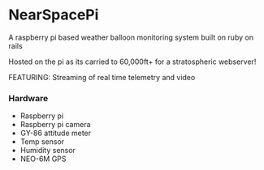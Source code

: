 # NearSpacePi

A raspberry pi based weather balloon monitoring system built on ruby on rails

Hosted on the pi as its carried to 60,000ft+ for a stratospheric webserver!

FEATURING: Streaming of real time telemetry and video

### Hardware

* Raspberry pi
* Raspberry pi camera
* GY-86 attitude meter
* Temp sensor
* Humidity sensor
* NEO-6M GPS
